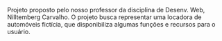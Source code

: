 Projeto proposto pelo nosso professor da disciplina de Desenv. Web, Nilltemberg Carvalho. O projeto busca representar uma locadora de automóveis fictícia, que disponibiliza algumas funções e recursos para o usuário.
